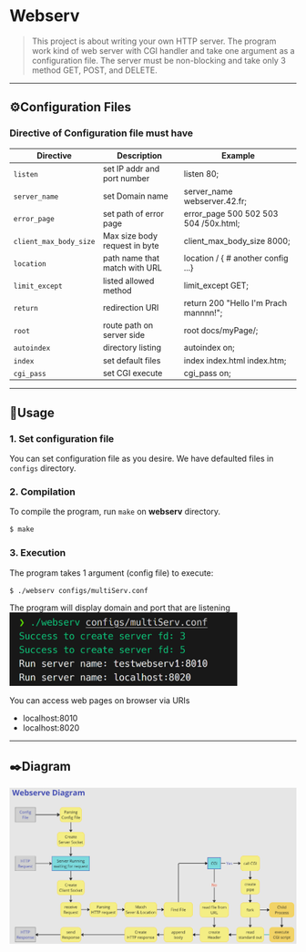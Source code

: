 # Webserv
> This project is about writing your own HTTP server. The program work kind of web server with CGI handler and take one argument as a configuration file. The server must be non-blocking and take only 3 method GET, POST, and DELETE.

---
## ⚙️Configuration Files
### Directive of Configuration file must have
|Directive|Description|Example|
|---|---|---|
|`listen`|set IP addr and port number|listen 80;|
|`server_name`|set Domain name|server_name webserver.42.fr;|
|`error_page`|set path of error page|error_page 500 502 503 504 /50x.html;|
|`client_max_body_size`|Max size body request in byte|client_max_body_size 8000;|
|`location`|path name that match with URL|location / { # another config ...}|
|`limit_except`|listed allowed method|limit_except GET;|
|`return`|redirection URI|return 200 "Hello I'm Prach mannnn!";|
|`root`|route path on server side|root docs/myPage/;|
|`autoindex`|directory listing|autoindex on;|
|`index`|set default files|index index.html index.htm;|
|`cgi_pass`|set CGI execute|cgi_pass on;|

---
## 📝Usage
### 1. Set configuration file
You can set configuration file as you desire. We have defaulted files in `configs` directory.

### 2. Compilation
To compile the program, run `make` on **webserv** directory.

```bash
$ make
```
### 3. Execution
The program takes 1 argument (config file) to execute:

```bash
$ ./webserv configs/multiServ.conf
```

The program will display domain and port that are listening
<img src="images/execute_program.png" width="400">

You can access web pages on browser via URIs<br>
- localhost:8010
- localhost:8020

---
## ✒️Diagram
![](images/work_flow.png)